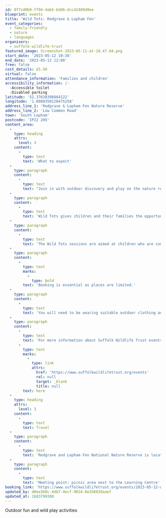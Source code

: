 ```yaml
---
id: 8f7cd0b9-ff94-4ab5-bddb-dcc42489d0ee
blueprint: events
title: 'Wild Tots: Redgrave & Lopham Fen'
event_categories:
  - family-friendly
  - nature
  - languages
organisers:
  - suffolk-wildlife-trust
featured_image: Screenshot-2023-05-11-at-10.47.04.png
start_date: '2023-05-12 10:30'
end_date: '2023-05-12 12:00'
free: false
cost_details: £5.50
virtual: false
attendance_information: 'Families and children'
accessibility_information: |-
  -Accessible toilet
  -Disabled parking
latitude: '52.37638398864122'
longitude: '1.0089350128475258'
address_line_1: 'Redgrave & Lopham Fen Nature Reserve'
address_line_2: 'Low Common Road'
town: 'South Lopham'
postcode: 'IP22 2HX'
content_area:
  -
    type: heading
    attrs:
      level: 3
    content:
      -
        type: text
        text: 'What to expect'
  -
    type: paragraph
    content:
      -
        type: text
        text: "Join in with outdoor discovery and play on the nature reserve with the Wild Learning Officer.\_"
  -
    type: paragraph
    content:
      -
        type: text
        text: 'Wild Tots gives children and their families the opportunity to learn and play together outdoors. Guided and child-led hands-on experiences help build confidence, encourage creativity, improve communication and language, develop fine and gross motor skills and, importantly, create shared memories for children and adults.'
  -
    type: paragraph
    content:
      -
        type: text
        text: 'The Wild Tots sessions are aimed at children who are confidently walking (around 15 months to 5 years). Babies in arms/baby carrier/pushchair are welcome to accompany an older sibling to the session.'
  -
    type: paragraph
    content:
      -
        type: text
        marks:
          -
            type: bold
        text: 'Booking is essential as places are limited.'
  -
    type: paragraph
    content:
      -
        type: text
        text: 'You will need to be wearing suitable outdoor clothing and footwear.'
  -
    type: paragraph
    content:
      -
        type: text
        text: 'For more information about Suffolk Wildlife Trust events, click '
      -
        type: text
        marks:
          -
            type: link
            attrs:
              href: 'https://www.suffolkwildlifetrust.org/events'
              rel: null
              target: _blank
              title: null
        text: here
  -
    type: heading
    attrs:
      level: 3
    content:
      -
        type: text
        text: Travel
  -
    type: paragraph
    content:
      -
        type: text
        text: 'Redgrave and Lopham Fen National Nature Reserve is located off the A1066. There is parking for cars and bicycles at the site.'
  -
    type: paragraph
    content:
      -
        type: text
        text: 'Meeting point: picnic area next to the Learning Centre'
booking_link: 'https://www.suffolkwildlifetrust.org/events/2023-05-12-wild-tots'
updated_by: d0ee360c-4db7-4ecf-9024-8e35603daaef
updated_at: 1683799300
---
```

Outdoor fun and wild play activities